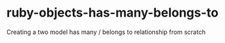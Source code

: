 # ruby-objects-has-many-belongs-to
Creating a two model has many / belongs to relationship from scratch
